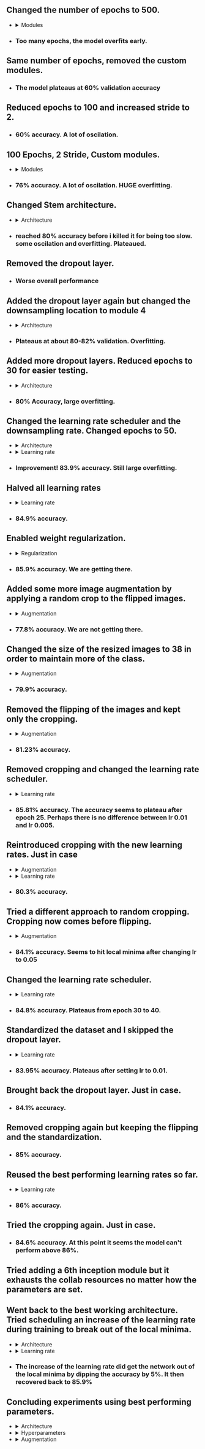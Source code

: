 ## Changed the number of epochs to 500. 
* <details><summary>Modules</summary>
    <p>

        ```python

        self.Module1 = CInceptionModule(self, oCommonModuleConfig, 64,p_bIsMaxPoolDownsampling=True)
            # self.DropoutConv = layers.Dropout(rate = 0.4)                                               #Make rate a self.Config.Value["CNN.DropoutProbability"]
            self.Module2 = CInceptionModule(self, oCommonModuleConfig, 64,p_bIsMaxPoolDownsampling=True)
            self.Module3 = CInceptionModule(self, oCommonModuleConfig, 64)
        
        ```

    </p>
    </details>

* ### Too many epochs, the model overfits early.

## Same number of epochs, removed the custom modules.
* ### The model plateaus at 60% validation accuracy


## Reduced epochs to 100 and increased stride to 2.
* ### 60% accuracy. A lot of oscilation.

## 100 Epochs, 2 Stride, Custom modules.
* <details><summary>Modules</summary>
    <p>

        ```python

        self.Module1 = CInceptionModule(self, oCommonModuleConfig, 64,p_bIsMaxPoolDownsampling=True)
            # self.DropoutConv = layers.Dropout(rate = 0.4)                                               #Make rate a self.Config.Value["CNN.DropoutProbability"]
            self.Module2 = CInceptionModule(self, oCommonModuleConfig, 64,p_bIsMaxPoolDownsampling=True)
            self.Module3 = CInceptionModule(self, oCommonModuleConfig, 64)
        
        ```

    </p>
    </details>
* ### 76% accuracy. A lot of oscilation. HUGE overfitting.


## Changed Stem architecture.
* <details><summary>Architecture</summary>
    <p>

        ```python
        "CNN.ConvOutputFeatures": [32,32,64,128,256]

        self.Module1 = CInceptionModule(self, oCommonModuleConfig, self.ConvLayerFeatures[0],p_bIsMaxPoolDownsampling=True)
        self.DropoutConv = layers.Dropout(rate = 0.4)                         #Make rate a self.Config.Value["CNN.DropoutProbability"]
        self.Module2 = CInceptionModule(self, oCommonModuleConfig, self.ConvLayerFeatures[1])
        self.Module3 = CInceptionModule(self, oCommonModuleConfig, self.ConvLayerFeatures[2],p_bIsMaxPoolDownsampling=True)
        self.Module4 = CInceptionModule(self, oCommonModuleConfig, self.ConvLayerFeatures[3])
        self.Module5 = CInceptionModule(self, oCommonModuleConfig, self.ConvLayerFeatures[4])
        ```

    </p>
    </details>

* ### reached 80% accuracy before i killed it for being too slow. some oscilation and overfitting. Plateaued.

## Removed the dropout layer.
* ### Worse overall performance

## Added the dropout layer again but changed the downsampling location to module 4
* <details><summary>Architecture</summary>
    <p>

        ```python
        "CNN.ConvOutputFeatures": [32,32,64,128,256]

        self.Module1 = CInceptionModule(self, oCommonModuleConfig, self.ConvLayerFeatures[0],p_bIsMaxPoolDownsampling=True)
        self.DropoutConv = layers.Dropout(rate = 0.4)                         #Make rate a self.Config.Value["CNN.DropoutProbability"]
        self.Module2 = CInceptionModule(self, oCommonModuleConfig, self.ConvLayerFeatures[1])
        self.Module3 = CInceptionModule(self, oCommonModuleConfig, self.ConvLayerFeatures[2],p_bIsMaxPoolDownsampling=True)
        self.Module4 = CInceptionModule(self, oCommonModuleConfig, self.ConvLayerFeatures[3])
        self.Module5 = CInceptionModule(self, oCommonModuleConfig, self.ConvLayerFeatures[4])
        ```

    </p>
    </details>

* ### Plateaus at about 80-82% validation. Overfitting.


## Added more dropout layers. Reduced epochs to 30 for easier testing.
* <details><summary>Architecture</summary>
    <p>

        ```python
        tA = self.Module1(tA)
        if bPrint:
            self.Structure.Add(tA)

        tA = self.Module2(tA)
        if bPrint:
            self.Structure.Add(tA)
            
        tA = self.DropoutConv(tA)
        if bPrint:
            self.Structure.Add(tA)
            
        tA = self.Module3(tA)
        if bPrint:
            self.Structure.Add(tA)

        tA = self.DropoutConv(tA)
        if bPrint:
            self.Structure.Add(tA)

        tA = self.Module4(tA)
        if bPrint:
            self.Structure.Add(tA)

        tA = self.Module5(tA)
        if bPrint:
            self.Structure.Add(tA)
        ```

    </p>
    </details>

* ### 80% Accuracy, large overfitting.


## Changed the learning rate scheduler and the downsampling rate. Changed epochs to 50.
* <details><summary>Architecture</summary>
    <p>

        ```python
        oCommonModuleConfig={  "Convolution.Features"           : None 
                              ,"Convolution.PaddingSize"        : 1
                              ,"Convolution.WindowSize"         : 3
                              ,"Convolution.Stride"             : 1
                              ,"Convolution.KernelInitializer"  : "glorot_uniform"
                              ,"Convolution.HasBias"            : False
                              ,"Convolution.BiasInitializer"    : None
                              ,"Convolution.RegularizeL2"       : self.Config.Value["Training.RegularizeL2"]
                              ,"Convolution.WeightDecay"        : self.Config.Value["Training.WeightDecay"]
                              ,"ActivationFunction"             : "relu"
                              ,"Normalization"                  : "BatchNormalization"
                            }
      
        # ... = CBasicConvModule(self, oCommonModuleConfig, self.ConvLayerFeatures[3],p_bIsMaxPoolDownsampling=True)

        self.Module1 = CInceptionModule(self, oCommonModuleConfig, self.ConvLayerFeatures[0])
        self.DropoutConv = layers.Dropout(rate = 0.4)                         #Make rate a self.Config.Value["CNN.DropoutProbability"]
        self.Module2 = CInceptionModule(self, oCommonModuleConfig, self.ConvLayerFeatures[1])
        self.Module3 = CInceptionModule(self, oCommonModuleConfig, self.ConvLayerFeatures[2],p_bIsMaxPoolDownsampling=True)
        self.Module4 = CInceptionModule(self, oCommonModuleConfig, self.ConvLayerFeatures[3],p_bIsMaxPoolDownsampling=True)
        self.Module5 = CInceptionModule(self, oCommonModuleConfig, self.ConvLayerFeatures[4])
        ```

    </p>
    </details>

* <details><summary>Learning rate</summary>
    <p>

        ```python
        "Training.LearningRateScheduling": [[20,0.05], [40,0.01]]
        ```

    </p>
    </details>

* ### Improvement! 83.9% accuracy. Still large overfitting.

## Halved all learning rates
* <details><summary>Learning rate</summary>
    <p>

        ```python
        "Training.LearningRate": 0.05
        ,"Training.LearningRateScheduling": [[20,0.01], [40,0.005]]
        ```

    </p>
    </details>

* ### 84.9% accuracy.

## Enabled weight regularization.
* <details><summary>Regularization</summary>
    <p>

        ```python
        "Training.RegularizeL2": True
        ,"Training.WeightDecay": 1e-4
        ```

    </p>
    </details>

* ### 85.9% accuracy. We are getting there.

## Added some more image augmentation by applying a random crop to the flipped images.
* <details><summary>Augmentation</summary>
    <p>

        ```python
        def PreprocessImageAugmentDataset(p_tImageInTS, p_tLabelInTS):
            # Normalizes color component values from `uint8` to `float32`.
            tNormalizedImage = __normalizeImage(p_tImageInTS)
            # Calls the data augmentation function that add new random samples, i.e.augments the dataset. 
            tNewRandomImage = tf.image.random_flip_left_right(tNormalizedImage)

            # Resizes the image to 40x40 by padding with zeroes.
            tNewRandomImage = tf.image.resize_with_pad(tNewRandomImage, 40, 40, method=tf.image.ResizeMethod.BILINEAR, antialias=False)

            # Randomly crops the image back to 32x32.
            tNewRandomImage = tf.image.random_crop(tNewRandomImage, [32, 32, 3])
    
            
            # Target class labels into one-hot encoding
            tTargetOneHot = tf.one_hot(p_tLabelInTS, CONFIG["CNN.Classes"])
            
            return tNewRandomImage, tTargetOneHot
        ```

    </p>
    </details>

* ### 77.8% accuracy. We are not getting there.

## Changed the size of the resized images to 38 in order to maintain more of the class.
* <details><summary>Augmentation</summary>
    <p>

        ```python
        def PreprocessImageAugmentDataset(p_tImageInTS, p_tLabelInTS):
            # Normalizes color component values from `uint8` to `float32`.
            tNormalizedImage = __normalizeImage(p_tImageInTS)
            # Calls the data augmentation function that add new random samples, i.e.augments the dataset. 
            tNewRandomImage = tf.image.random_flip_left_right(tNormalizedImage)

            # Resizes the image to 40x40 by padding with zeroes.
            tNewRandomImage = tf.image.resize_with_pad(tNewRandomImage, 38, 38, method=tf.image.ResizeMethod.BILINEAR, antialias=False)

            # Randomly crops the image back to 32x32.
            tNewRandomImage = tf.image.random_crop(tNewRandomImage, [32, 32, 3])
    
            
            # Target class labels into one-hot encoding
            tTargetOneHot = tf.one_hot(p_tLabelInTS, CONFIG["CNN.Classes"])
            
            return tNewRandomImage, tTargetOneHot
        ```

    </p>
    </details>

* ### 79.9% accuracy. 

## Removed the flipping of the images and kept only the cropping.
* <details><summary>Augmentation</summary>
    <p>

        ```python
        def PreprocessImageAugmentDataset(p_tImageInTS, p_tLabelInTS):
            # Normalizes color component values from `uint8` to `float32`.
            tNormalizedImage = __normalizeImage(p_tImageInTS)
            # Calls the data augmentation function that add new random samples, i.e.augments the dataset. 
            # tNewRandomImage = tf.image.random_flip_left_right(tNormalizedImage)

            # Resizes the image to 38x38 by padding with zeroes.
            tNewRandomImage = tf.image.resize_with_pad(tNormalizedImage, 38, 38, method=tf.image.ResizeMethod.BILINEAR, antialias=False)

            # Randomly crops the image back to 32x32.
            tNewRandomImage = tf.image.random_crop(tNewRandomImage, [32, 32, 3])
            
            # Target class labels into one-hot encoding
            tTargetOneHot = tf.one_hot(p_tLabelInTS, CONFIG["CNN.Classes"])
            
            return tNewRandomImage, tTargetOneHot
        ```

    </p>
    </details>

* ### 81.23% accuracy. 

## Removed cropping and changed the learning rate scheduler.
* <details><summary>Learning rate</summary>
    <p>

        ```python
        ,"Training.LearningRate": 0.1
        ,"Training.LearningRateScheduling": [[10,0.05], [25,0.01], [40,0.005]]
        ```

    </p>
    </details>

* ### 85.81% accuracy. The accuracy seems to plateau after epoch 25. Perhaps there is no difference between lr 0.01 and lr 0.005.

## Reintroduced cropping with the new learning rates. Just in case
* <details><summary>Augmentation</summary>
    <p>

        ```python
       def PreprocessImageAugmentDataset(p_tImageInTS, p_tLabelInTS):
            # Normalizes color component values from `uint8` to `float32`.
            tNormalizedImage = __normalizeImage(p_tImageInTS)
            # Calls the data augmentation function that add new random samples, i.e.augments the dataset. 
            tNewRandomImage = tf.image.random_flip_left_right(tNormalizedImage)

            # Resizes the image to 38x38 by padding with zeroes.
            tNewRandomImage = tf.image.resize_with_pad(tNewRandomImage, 38, 38, method=tf.image.ResizeMethod.BILINEAR, antialias=False)

            # Randomly crops the image back to 32x32.
            tNewRandomImage = tf.image.random_crop(tNewRandomImage, [32, 32, 3])
            
            # Target class labels into one-hot encoding
            tTargetOneHot = tf.one_hot(p_tLabelInTS, CONFIG["CNN.Classes"])
            
            return tNewRandomImage, tTargetOneHot
        ```

    </p>
    </details>

* <details><summary>Learning rate</summary>
    <p>

        ```python
        ,"Training.LearningRate": 0.1
        ,"Training.LearningRateScheduling": [[10,0.05], [25,0.01], [40,0.005]]
        ```

    </p>
    </details>

* ### 80.3% accuracy. 

## Tried a different approach to random cropping. Cropping now comes before flipping.
* <details><summary>Augmentation</summary>
    <p>

        ```python
       def PreprocessImageAugmentDataset(p_tImageInTS, p_tLabelInTS):
            # Normalizes color component values from `uint8` to `float32`.
            tNormalizedImage = __normalizeImage(p_tImageInTS)
            # Calls the data augmentation function that add new random samples, i.e.augments the dataset. 
            

            # Resizes the image to 40x40 by padding with zeroes.
            tNewRandomImage = tf.image.pad_to_bounding_box(tNormalizedImage, 4, 4, 40, 40)

            # Randomly crops the image back to 32x32.
            tNewRandomImage = tf.image.random_crop(tNewRandomImage, [32, 32, 3])

            # Flips the image randomly
            tNewRandomImage = tf.image.random_flip_left_right(tNewRandomImage)
            
            # Target class labels into one-hot encoding
            tTargetOneHot = tf.one_hot(p_tLabelInTS, CONFIG["CNN.Classes"])
            
            return tNewRandomImage, tTargetOneHot
        ```

    </p>
    </details>

* ### 84.1% accuracy. Seems to hit local minima after changing lr to 0.05

## Changed the learning rate scheduler.
* <details><summary>Learning rate</summary>
    <p>

        ```python
         "Training.LearningRate": 0.1
        ,"Training.LearningRateScheduling": [[10,0.05], [40,0.01]]
        ```

    </p>
    </details>

* ### 84.8% accuracy. Plateaus from epoch 30 to 40.

## Standardized the dataset and I skipped the dropout layer.
* <details><summary>Learning rate</summary>
    <p>

        ```python
        mean = np.mean(oDataset.TSSamples, axis=(0,1,2))
        std = np.std(oDataset.TSSamples, axis=(0,1,2))

        # Standardize the datasets with the mean and st dev of the trainig samples
        oDataset.TSSamples = (oDataset.TSSamples - mean) / std
        oDataset.VSSamples = (oDataset.VSSamples - mean) / std
        print(mean)
        print(std)
        ```

    </p>
    </details>

* ### 83.95% accuracy. Plateaus after setting lr to 0.01.

## Brought back the dropout layer. Just in case.
* ### 84.1% accuracy. 

## Removed cropping again but keeping the flipping and the standardization.
* ### 85% accuracy.

## Reused the best performing learning rates so far.
* <details><summary>Learning rate</summary>
    <p>

        ```python
        "Training.LearningRate": 0.05
        ,"Training.LearningRateScheduling": [[20,0.01], [40,0.005]]
        ```

    </p>
    </details>

* ### 86% accuracy.

## Tried the cropping again. Just in case.
* ### 84.6% accuracy. At this point it seems the model can't perform above 86%.

## Tried adding a 6th inception module but it exhausts the collab resources no matter how the parameters are set.

## Went back to the best working architecture. Tried scheduling an increase of the learning rate during training to break out of the local minima.

* <details><summary>Architecture</summary>
    <p>

        ```python
        oCommonModuleConfig={  "Convolution.Features"           : None 
                              ,"Convolution.PaddingSize"        : 1
                              ,"Convolution.WindowSize"         : 3
                              ,"Convolution.Stride"             : 1
                              ,"Convolution.KernelInitializer"  : "glorot_uniform"
                              ,"Convolution.HasBias"            : False
                              ,"Convolution.BiasInitializer"    : None
                              ,"Convolution.RegularizeL2"       : self.Config.Value["Training.RegularizeL2"]
                              ,"Convolution.WeightDecay"        : self.Config.Value["Training.WeightDecay"]
                              ,"ActivationFunction"             : "relu"
                              ,"Normalization"                  : "BatchNormalization"
                            }
      
        # ... = CBasicConvModule(self, oCommonModuleConfig, self.ConvLayerFeatures[3],p_bIsMaxPoolDownsampling=True)

        self.Module1 = CInceptionModule(self, oCommonModuleConfig, self.ConvLayerFeatures[0])
        self.DropoutConv = layers.Dropout(rate = 0.4)                         #Make rate a self.Config.Value["CNN.DropoutProbability"]
        self.Module2 = CInceptionModule(self, oCommonModuleConfig, self.ConvLayerFeatures[1])
        self.Module3 = CInceptionModule(self, oCommonModuleConfig, self.ConvLayerFeatures[2],p_bIsMaxPoolDownsampling=True)
        self.Module4 = CInceptionModule(self, oCommonModuleConfig, self.ConvLayerFeatures[3],p_bIsMaxPoolDownsampling=True)
        self.Module5 = CInceptionModule(self, oCommonModuleConfig, self.ConvLayerFeatures[4])
        ```

    </p>
    </details>

* <details><summary>Learning rate</summary>
    <p>

        ```python
        "Training.LearningRate": 0.05
        ,"Training.LearningRateScheduling": [[20,0.01], [25,0.05], [30,0.01], [40,0.005]]
        ```

    </p>
    </details>

* ### The increase of the learning rate did get the network out of the local minima by dipping the accuracy by 5%. It then recovered back to 85.9%

## Concluding experiments using best performing parameters.
* <details><summary>Architecture</summary>
    <p>

        ```python
        oCommonModuleConfig={  "Convolution.Features"           : None 
                              ,"Convolution.PaddingSize"        : 1
                              ,"Convolution.WindowSize"         : 3
                              ,"Convolution.Stride"             : 1
                              ,"Convolution.KernelInitializer"  : "glorot_uniform"
                              ,"Convolution.HasBias"            : False
                              ,"Convolution.BiasInitializer"    : None
                              ,"Convolution.RegularizeL2"       : self.Config.Value["Training.RegularizeL2"]
                              ,"Convolution.WeightDecay"        : self.Config.Value["Training.WeightDecay"]
                              ,"ActivationFunction"             : "relu"
                              ,"Normalization"                  : "BatchNormalization"
                            }
      
        # ... = CBasicConvModule(self, oCommonModuleConfig, self.ConvLayerFeatures[3],p_bIsMaxPoolDownsampling=True)

        self.Module1 = CInceptionModule(self, oCommonModuleConfig, self.ConvLayerFeatures[0])
        self.DropoutConv = layers.Dropout(rate = 0.4)                         #Make rate a self.Config.Value["CNN.DropoutProbability"]
        self.Module2 = CInceptionModule(self, oCommonModuleConfig, self.ConvLayerFeatures[1])
        self.Module3 = CInceptionModule(self, oCommonModuleConfig, self.ConvLayerFeatures[2],p_bIsMaxPoolDownsampling=True)
        self.Module4 = CInceptionModule(self, oCommonModuleConfig, self.ConvLayerFeatures[3],p_bIsMaxPoolDownsampling=True)
        self.Module5 = CInceptionModule(self, oCommonModuleConfig, self.ConvLayerFeatures[4])
        ```

    </p>
    </details>

* <details><summary>Hyperparameters</summary>
    <p>

        ```python
        CONFIG_CUSTOM_CNN = {
                 "ModelName": "CIFAR10_MyCustomCNN"
                ,"CNN.InputShape": [32,32,3]
                ,"CNN.Classes": 10
                ,"CNN.ConvOutputFeatures": [32,32,64,128,256]
                ,"Training.MaxEpoch": 50
                ,"Training.BatchSize": 128
                ,"Training.LearningRate": 0.05
                ,"Training.LearningRateScheduling": [[20,0.01], [40,0.005]]
                ,"Training.Momentum": 0.9
                ,"Training.RegularizeL2": True
                ,"Training.WeightDecay": 1e-4
            }
        ```

    </p>
    </details>

* <details><summary>Augmentation</summary>
    <p>

        ```python
        def PreprocessImageAugmentDataset(p_tImageInTS, p_tLabelInTS):
            # Normalizes color component values from `uint8` to `float32`.
            tNormalizedImage = __normalizeImage(p_tImageInTS)
            # Calls the data augmentation function that add new random samples, i.e.augments the dataset. 
            

            # Resizes the image to 40x40 by padding with zeroes.
            # tNewRandomImage = tf.image.pad_to_bounding_box(tNormalizedImage, 4, 4, 40, 40)

            # # Randomly crops the image back to 32x32.
            # tNewRandomImage = tf.image.random_crop(tNewRandomImage, [32, 32, 3])

            # Flips the image randomly
            tNewRandomImage = tf.image.random_flip_left_right(tNormalizedImage)
            
            # Target class labels into one-hot encoding
            tTargetOneHot = tf.one_hot(p_tLabelInTS, CONFIG["CNN.Classes"])
            
            return tNewRandomImage, tTargetOneHot
        ```

    </p>
    </details>